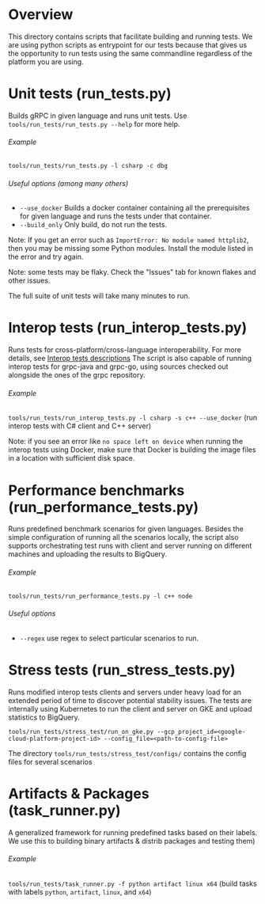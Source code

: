 # Overview

This directory contains scripts that facilitate building and running tests. We are using python scripts as entrypoint for our
tests because that gives us the opportunity to run tests using the same commandline regardless of the platform you are using.

# Unit tests (run_tests.py)

Builds gRPC in given language and runs unit tests. Use `tools/run_tests/run_tests.py --help` for more help.

###### Example
`tools/run_tests/run_tests.py -l csharp -c dbg`

###### Useful options (among many others)
- `--use_docker` Builds a docker container containing all the prerequisites for given language and runs the tests under that container.
- `--build_only` Only build, do not run the tests.

Note: If you get an error such as `ImportError: No module named httplib2`, then you may be missing some Python modules. Install the module listed in the error and try again. 

Note: some tests may be flaky. Check the "Issues" tab for known flakes and other issues.

The full suite of unit tests will take many minutes to run.

# Interop tests (run_interop_tests.py)

Runs tests for cross-platform/cross-language interoperability. For more details, see [Interop tests descriptions](/doc/interop-test-descriptions.md)
The script is also capable of running interop tests for grpc-java and grpc-go, using sources checked out alongside the ones of the grpc repository.

###### Example
`tools/run_tests/run_interop_tests.py -l csharp -s c++ --use_docker` (run interop tests with C# client and C++ server)

Note: if you see an error like `no space left on device` when running the
interop tests using Docker, make sure that Docker is building the image files in
a location with sufficient disk space.

# Performance benchmarks (run_performance_tests.py)

Runs predefined benchmark scenarios for given languages. Besides the simple configuration of running all the scenarios locally,
the script also supports orchestrating test runs with client and server running on different machines and uploading the results
to BigQuery.

###### Example
`tools/run_tests/run_performance_tests.py -l c++ node`

###### Useful options
- `--regex` use regex to select particular scenarios to run.

# Stress tests (run_stress_tests.py)

Runs modified interop tests clients and servers under heavy load for an extended period of time to discover potential stability issues.
The tests are internally using Kubernetes to run the client and server on GKE and upload statistics to BigQuery.

`tools/run_tests/stress_test/run_on_gke.py --gcp_project_id=<google-cloud-platform-project-id> --config_file=<path-to-config-file>` 

The directory `tools/run_tests/stress_test/configs/` contains the config files for several scenarios

# Artifacts & Packages (task_runner.py)

A generalized framework for running predefined tasks based on their labels. We use this to building binary artifacts & distrib packages and testing them)

###### Example
`tools/run_tests/task_runner.py -f python artifact linux x64` (build tasks with labels `python`, `artifact`, `linux`, and `x64`)


